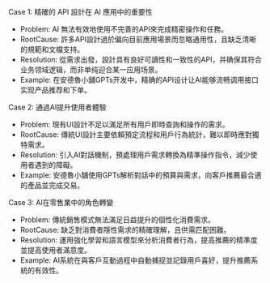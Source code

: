 Case 1: 精確的 API 設計在 AI 應用中的重要性
- Problem: AI 無法有效地使用不完善的API來完成精密操作和任務。
- RootCause: 許多API設計過於偏向目前應用場景而忽略通用性，且缺乏清晰的規範和文檔支持。
- Resolution: 從需求出發，設計具有良好可讀性和一致性的API，并确保其符合业务领域逻辑，而非单纯迎合某一应用场景。
- Example: 在安德魯小舖GPTs开发中，精确的API设计让AI能够流畅调用接口实现产品推荐和下单。

Case 2: 通過AI提升使用者體驗
- Problem: 現有UI設計不足以滿足所有用戶即時查詢和操作的需求。
- RootCause: 傳統UI設計主要依賴預定流程和用戶行為統計，難以即時應對獨特需求。
- Resolution: 引入AI對話機制，預處理用戶需求轉換為精準操作指令，減少使用者遇到的障礙。
- Example: 安德魯小舖使用GPTs解析對話中的預算與需求，向客戶推薦最合適的產品並完成交易。

Case 3: AI在零售業中的角色轉變
- Problem: 傳統銷售模式無法滿足日益提升的個性化消費需求。
- RootCause: 缺乏對消費者隱性需求的精確理解，且供需匹配困難。
- Resolution: 運用強化學習和語言模型來分析消費者行為，提高推薦的精準度並提高使用者滿意度。
- Example: AI系統在與客戶互動過程中自動捕捉並記錄用戶喜好，提升推薦系統的有效性。